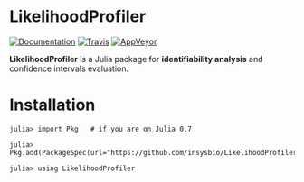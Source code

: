 # LikelihoodProfiler

[![Documentation](https://img.shields.io/badge/docs-stable-blue.svg)](https://insysbio.github.io/LikelihoodProfiler.jl/stable)
[![Travis](https://travis-ci.org/insysbio/LikelihoodProfiler.jl.svg?branch=master)](https://travis-ci.org/insysbio/LikelihoodProfiler.jl)
[![AppVeyor](https://ci.appveyor.com/api/projects/status/8qdhx23slm9qc0m2?svg=true)](https://ci.appveyor.com/project/ivborissov/likelihoodprofiler-jl)



**LikelihoodProfiler** is a Julia package for **identifiability analysis** and confidence intervals evaluation.


# Installation

```
julia> import Pkg   # if you are on Julia 0.7

julia> Pkg.add(PackageSpec(url="https://github.com/insysbio/LikelihoodProfiler.jl.git"))

julia> using LikelihoodProfiler
```
